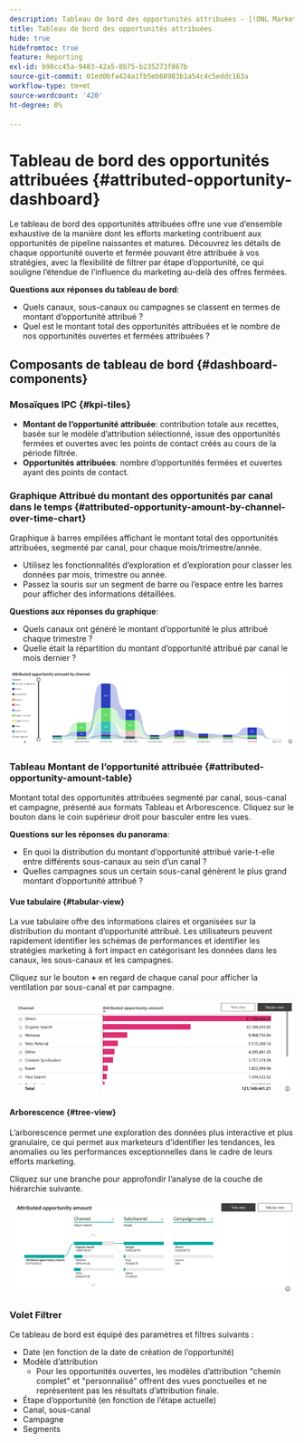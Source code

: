 ```yaml
---
description: Tableau de bord des opportunités attribuées - [!DNL Marketo Measure] - Produit
title: Tableau de bord des opportunités attribuées
hide: true
hidefromtoc: true
feature: Reporting
exl-id: b98cc45a-9483-42a5-8b75-b235273f867b
source-git-commit: 01ed0bfa424a1fb5eb68983b1a54c4c5eddc163a
workflow-type: tm+mt
source-wordcount: '420'
ht-degree: 0%

---
```


# Tableau de bord des opportunités attribuées {#attributed-opportunity-dashboard}

Le tableau de bord des opportunités attribuées offre une vue d’ensemble exhaustive de la manière dont les efforts marketing contribuent aux opportunités de pipeline naissantes et matures. Découvrez les détails de chaque opportunité ouverte et fermée pouvant être attribuée à vos stratégies, avec la flexibilité de filtrer par étape d’opportunité, ce qui souligne l’étendue de l’influence du marketing au-delà des offres fermées.

**Questions aux réponses du tableau de bord**:

* Quels canaux, sous-canaux ou campagnes se classent en termes de montant d’opportunité attribué ?
* Quel est le montant total des opportunités attribuées et le nombre de nos opportunités ouvertes et fermées attribuées ?

## Composants de tableau de bord {#dashboard-components}

### Mosaïques IPC {#kpi-tiles}

* **Montant de l’opportunité attribuée**: contribution totale aux recettes, basée sur le modèle d’attribution sélectionné, issue des opportunités fermées et ouvertes avec les points de contact créés au cours de la période filtrée.
* **Opportunités attribuées**: nombre d’opportunités fermées et ouvertes ayant des points de contact.

### Graphique Attribué du montant des opportunités par canal dans le temps {#attributed-opportunity-amount-by-channel-over-time-chart}

Graphique à barres empilées affichant le montant total des opportunités attribuées, segmenté par canal, pour chaque mois/trimestre/année.

* Utilisez les fonctionnalités d’exploration et d’exploration pour classer les données par mois, trimestre ou année.
* Passez la souris sur un segment de barre ou l’espace entre les barres pour afficher des informations détaillées.

**Questions aux réponses du graphique**:

* Quels canaux ont généré le montant d’opportunité le plus attribué chaque trimestre ?
* Quelle était la répartition du montant d’opportunité attribué par canal le mois dernier ?

![](assets/attributed-opportunity-dashboard-1.png)

### Tableau Montant de l’opportunité attribuée {#attributed-opportunity-amount-table}

Montant total des opportunités attribuées segmenté par canal, sous-canal et campagne, présenté aux formats Tableau et Arborescence. Cliquez sur le bouton dans le coin supérieur droit pour basculer entre les vues.

**Questions sur les réponses du panorama**:

* En quoi la distribution du montant d’opportunité attribué varie-t-elle entre différents sous-canaux au sein d’un canal ?
* Quelles campagnes sous un certain sous-canal génèrent le plus grand montant d’opportunité attribué ?

#### Vue tabulaire {#tabular-view}

La vue tabulaire offre des informations claires et organisées sur la distribution du montant d’opportunité attribué. Les utilisateurs peuvent rapidement identifier les schémas de performances et identifier les stratégies marketing à fort impact en catégorisant les données dans les canaux, les sous-canaux et les campagnes.

Cliquez sur le bouton **+** en regard de chaque canal pour afficher la ventilation par sous-canal et par campagne.

![](assets/attributed-opportunity-dashboard-2.png)

#### Arborescence {#tree-view}

L’arborescence permet une exploration des données plus interactive et plus granulaire, ce qui permet aux marketeurs d’identifier les tendances, les anomalies ou les performances exceptionnelles dans le cadre de leurs efforts marketing.

Cliquez sur une branche pour approfondir l’analyse de la couche de hiérarchie suivante.

![](assets/attributed-opportunity-dashboard-3.png)

### Volet Filtrer

Ce tableau de bord est équipé des paramètres et filtres suivants :

* Date (en fonction de la date de création de l’opportunité)
* Modèle d’attribution
   * Pour les opportunités ouvertes, les modèles d’attribution &quot;chemin complet&quot; et &quot;personnalisé&quot; offrent des vues ponctuelles et ne représentent pas les résultats d’attribution finale.
* Étape d’opportunité (en fonction de l’étape actuelle)
* Canal, sous-canal
* Campagne
* Segments
